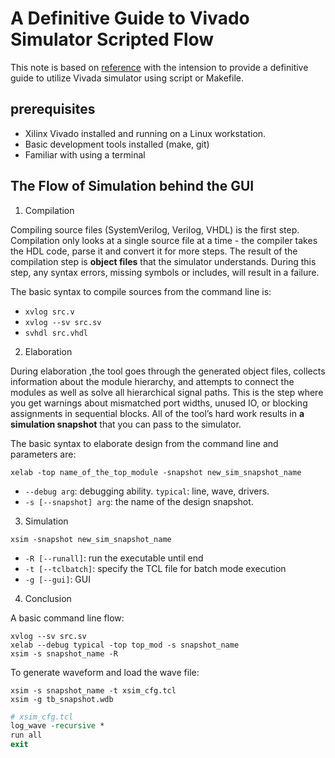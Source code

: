 # A Definitive Guide to Vivado Simulator Scripted Flow

This note is based on <a href="https://www.itsembedded.com/dhd/vivado_sim_1/">reference</a> with the intension to provide a definitive guide to utilize Vivada simulator using script or Makefile.

## prerequisites

- Xilinx Vivado installed and running on a Linux workstation.
- Basic development tools installed (make, git)
- Familiar with using a terminal

## The Flow of Simulation behind the GUI

1. Compilation

Compiling source files (SystemVerilog, Verilog, VHDL) is the first step.
Compilation only looks at a single source file at a time - the compiler takes the HDL code, parse it and convert it for more steps.
The result of the compilation step is **object files** that the simulator understands.
During this step, any syntax errors, missing symbols or includes, will result in a failure.

The basic syntax to compile sources from the command line is:

- `xvlog src.v`
- `xvlog --sv src.sv`
- `svhdl src.vhdl`

2. Elaboration

During elaboration ,the tool goes through the generated object files, collects information about the module hierarchy, and attempts to connect the modules as well as solve all hierarchical signal paths.
This is the step where you get warnings about mismatched port widths, unused IO, or blocking assignments in sequential blocks.
All of the tool’s hard work results in **a simulation snapshot** that you can pass to the simulator.

The basic syntax to elaborate design from the command line and parameters are:

`xelab -top name_of_the_top_module -snapshot new_sim_snapshot_name`

- `--debug arg`: debugging ability. `typical`: line, wave, drivers.
- `-s [--snapshot] arg`: the name of the design snapshot.

3. Simulation

`xsim -snapshot new_sim_snapshot_name`

- `-R [--runall]`: run the executable until end
- `-t [--tclbatch]`: specify the TCL file for batch mode execution
- `-g [--gui]`: GUI

4. Conclusion

A basic command line flow:

```shell
xvlog --sv src.sv
xelab --debug typical -top top_mod -s snapshot_name
xsim -s snapshot_name -R
```

To generate waveform and load the wave file:

```shell
xsim -s snapshot_name -t xsim_cfg.tcl
xsim -g tb_snapshot.wdb
```

```tcl
# xsim_cfg.tcl
log_wave -recursive *
run all
exit
```
